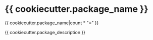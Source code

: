 # {{ cookiecutter.package_name }}
{{ cookiecutter.package_name|count * "=" }}

{{ cookiecutter.package_description }}